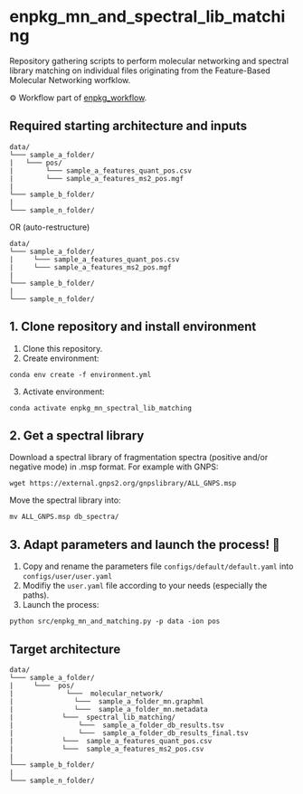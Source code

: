 # enpkg_mn_and_spectral_lib_matching
Repository gathering scripts to perform molecular networking and spectral library matching on individual files originating from the Feature-Based Molecular Networking worfklow.  

⚙️ Workflow part of [enpkg_workflow](https://github.com/enpkg/enpkg_workflow).

## Required starting architecture and inputs

```
data/
└─── sample_a_folder/
|	└─── pos/
|	     └─── sample_a_features_quant_pos.csv
|	     └─── sample_a_features_ms2_pos.mgf  
|
└─── sample_b_folder/
|
└─── sample_n_folder/
```
OR (auto-restructure)

```
data/
└─── sample_a_folder/
|     └─── sample_a_features_quant_pos.csv
|     └─── sample_a_features_ms2_pos.mgf   
|
└─── sample_b_folder/
|
└─── sample_n_folder/
```


## 1. Clone repository and install environment

1. Clone this repository.
2. Create environment: 
```
conda env create -f environment.yml
```
3. Activate environment:  
```
conda activate enpkg_mn_spectral_lib_matching
```

## 2. Get a spectral library
Download a spectral library of fragmentation spectra (positive and/or negative mode) in .msp format.
For example with GNPS:

```console
wget https://external.gnps2.org/gnpslibrary/ALL_GNPS.msp
```

Move the spectral library into:
```console
mv ALL_GNPS.msp db_spectra/
```

## 3. Adapt parameters and launch the process! 🚀

1. Copy and rename the parameters file <code>configs/default/default.yaml</code> into <code>configs/user/user.yaml</code>
2. Modifiy the ``user.yaml`` file according to your needs (especially the paths).
3. Launch the process:
```
python src/enpkg_mn_and_matching.py -p data -ion pos
```

##  Target architecture

```
data/
└─── sample_a_folder/
|     └───  pos/
|			  └───  molecular_network/
|	            └───  sample_a_folder_mn.graphml
|	            └───  sample_a_folder_mn.metadata
|		     └───  spectral_lib_matching/
|		         └───  sample_a_folder_db_results.tsv
|		         └───  sample_a_folder_db_results_final.tsv
|		     └───  sample_a_features_quant_pos.csv
|		     └───  sample_a_features_ms2_pos.csv 
|
└─── sample_b_folder/
|
└─── sample_n_folder/
```
